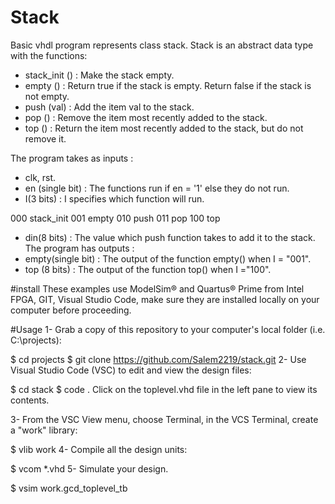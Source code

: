# Stack
Basic vhdl program represents class stack. Stack is an abstract data type with the functions:
- stack_init () : Make the stack empty.
- empty () : Return true if the stack is empty. Return false if the stack is not empty.
- push (val) : Add the item val to the stack.
- pop () : Remove the item most recently added to the stack.
- top () : Return the item most recently added to the stack, but do not remove it.

The program takes as inputs :
- clk, rst.
- en (single bit) : The functions run if en = '1' else they do not run.
- I(3 bits) : I specifies which function will run.

000  stack_init
001  empty
010  push
011  pop
100  top
- din(8 bits) : The value which push function takes to add it to the stack.
The program has outputs :
- empty(single bit) : The output of the function empty() when I = "001".
- top (8 bits) : The output of the function top() when I ="100".

#install
These examples use ModelSim® and Quartus® Prime from Intel FPGA, GIT, Visual Studio Code, make sure they are installed locally on your computer before proceeding.

#Usage
1- Grab a copy of this repository to your computer's local folder (i.e. C:\projects):

$ cd projects
$ git clone https://github.com/Salem2219/stack.git
2- Use Visual Studio Code (VSC) to edit and view the design files:

$ cd stack
$ code .
Click on the toplevel.vhd file in the left pane to view its contents.

3- From the VSC View menu, choose Terminal, in the VCS Terminal, create a "work" library:

$ vlib work
4- Compile all the design units:

$ vcom *.vhd
5- Simulate your design.

$ vsim work.gcd_toplevel_tb


